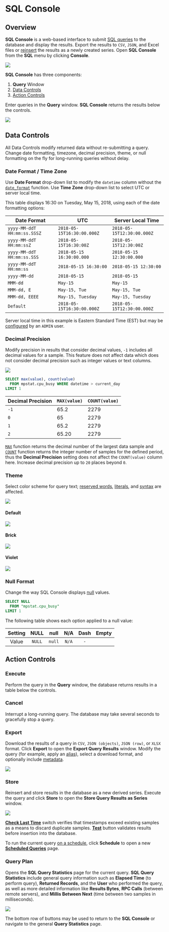 # SQL Console

## Overview

**SQL Console** is a web-based interface to submit [SQL queries](../sql/README.md) to the database and display the results. Export the results to `CSV`, `JSON`, and Excel files or [reinsert](#store) the results as a newly created series. Open **SQL Console** from the **SQL** menu by clicking **Console**.

![](images/sql_console.png)

**SQL Console** has three components:

1. **Query** Window
2. [Data Controls](#data-controls)
3. [Action Controls](#action-controls)

Enter queries in the **Query** window. **SQL Console** returns the results below the controls.

![](images/query-result1.png)

## Data Controls

All Data Controls modify returned data without re-submitting a query. Change date formatting, timezone, decimal precision, theme, or null formatting on the fly for long-running queries without delay.

### Date Format / Time Zone

Use **Date Format** drop-down list to modify the `datetime` column without the [`date_format`](examples/datetime-format.md) function. Use **Time Zone** drop-down list to select UTC or server local time.

This table displays 16:30 on Tuesday, May 15, 2018, using each of the date formatting options:

**Date Format** | **UTC** | **Server Local Time**
---|---|---
`yyyy-MM-ddT HH:mm:ss.SSSZ` | `2018-05-15T16:30:00.000Z` | `2018-05-15T12:30:00.000Z`
`yyyy-MM-ddT HH:mm:ssZ` | `2018-05-15T16:30:00Z` | `2018-05-15T12:30:00Z`
`yyyy-MM-ddT HH:mm:ss.SSS` | `2018-05-15 16:30:00.000` | `2018-05-15 12:30:00.000`
`yyyy-MM-ddT HH:mm:ss` | `2018-05-15 16:30:00` | `2018-05-15 12:30:00`
`yyyy-MM-dd` | `2018-05-15` | `2018-05-15`
`MMM-dd` | `May-15` | `May-15`
`MMM-dd, E` | `May-15, Tue` | `May-15, Tue`
`MMM-dd, EEEE` | `May-15, Tuesday` | `May-15, Tuesday`
`Default` | `2018-05-15T16:30:00.000Z` | `2018-05-15T12:30:00.000Z`

Server local time in this example is Eastern Standard Time (EST) but may be [configured](../administration/timezone.md) by an `ADMIN` user.

### Decimal Precision

Modify precision in results that consider decimal values, `-1` includes all decimal values for a sample. This feature does not affect data which does not consider decimal precision such as integer values or text columns.

![](images/decimal-precision.png)

```sql
SELECT max(value), count(value)
  FROM mpstat.cpu_busy WHERE datetime > current_day
LIMIT 1
```

Decimal Precision | `MAX(value)` | `COUNT(value)`
---|---|---
`-1` | 65.2 | 2279
`0` | 65 | 2279
`1` | 65.2 | 2279
`2` | 65.20 | 2279

[`MAX`](README.md#aggregation-functions) function returns the decimal number of the largest data sample and [`COUNT`](README.md#aggregation-functions) function returns the integer number of samples for the defined period, thus the **Decimal Precision** setting does not affect the `COUNT(value)` column here. Increase decimal precision up to `20` places beyond `0`.

### Theme

Select color scheme for query text; [reserved words](README.md#reserved-words), [literals](README.md#literals), and [syntax](README.md#syntax) are affected.

![](images/theme.png)

#### Default

![](images/default.png)

#### Brick

![](images/brick.png)

#### Violet

![](images/violet.png)

### Null Format

Change the way SQL Console displays [null](README.md#null) values.

```sql
SELECT NULL
  FROM "mpstat.cpu_busy"
LIMIT 1
```

The following table shows each option applied to a null value:

Setting | NULL | null | N/A | Dash | Empty |
:------:|:----:|:----:|:---:|:----:|:-----:|
Value   |`NULL`|`null`|`N/A`|  `-` |       |

## Action Controls

### Execute

Perform the query in the **Query** window, the database returns results in a table below the controls.

### Cancel

Interrupt a long-running query. The database may take several seconds to gracefully stop a query.

### Export

Download the results of a query in `CSV`, `JSON (objects)`, `JSON (row)`, or `XLSX` format. Click **Export** to open the **Export Query Results** window. Modify the query (for example, apply an [alias](README.md#aliases)), select a download format, and optionally include [metadata](scheduled-sql-metadata.md#sql-report-metadata).

![](images/export1.png)

### Store

Reinsert and store results in the database as a new derived series. Execute the query and click **Store** to open the **Store Query Results as Series** window.

![](images/store3.png)

[**Check Last Time**](scheduled-sql-store.md#duplicates) switch verifies that timestamps exceed existing samples as a means to discard duplicate samples. [**Test**](scheduled-sql-store.md#validation) button validates results before insertion into the database.

To run the current query [on a schedule](scheduled-sql.md), click **Schedule** to open a new [**Scheduled Queries**](#scheduled-queries) page.

### Query Plan

Opens the **SQL Query Statistics** page for the current query. **SQL Query Statistics** include general query information such as **Elapsed Time** (to perform query), **Returned Records**, and the **User** who performed the query, as well as more detailed information like **Results Bytes**, **RPC Calls** (between remote servers), and **Millis Between Next** (time between two samples in milliseconds).

![](images/query-plan.png)

The bottom row of buttons may be used to return to the **SQL Console** or navigate to the general **Query Statistics** page.